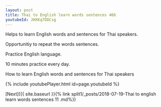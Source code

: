 ```yaml
---
layout: post
title: Thai to English learn words sentences 466 
youtubeId: JHXKq7DDCsg
---
```

 
 
Helps to learn English words and sentences for Thai speakers.

Opportunitiy to repeat the words sentences. 

Practice English language. 
 
10 minutes practice every day. 
 
How to learn English words and sentences for Thai speakers 
 
{% include youtubePlayer.html id=page.youtubeId %}
 
 
[Next]({{ site.baseurl }}{% link  split1/_posts/2018-07-19-Thai to english learn words sentences 11 .md%})
 
